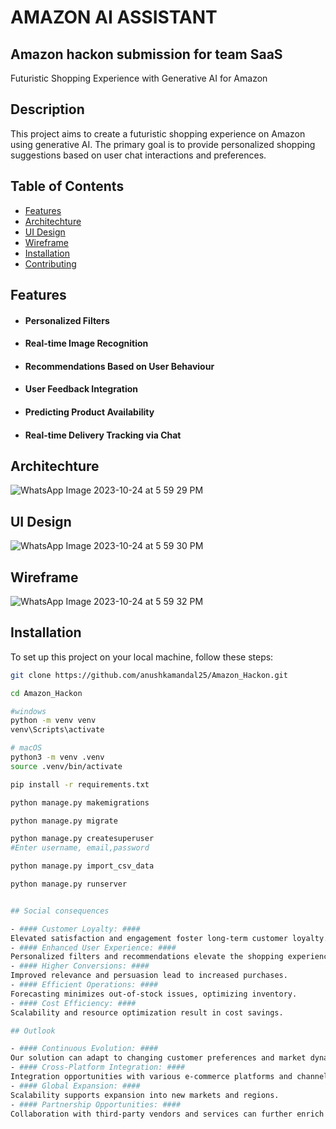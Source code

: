 
# AMAZON AI ASSISTANT
## Amazon hackon submission for team SaaS

Futuristic Shopping Experience with Generative AI for Amazon

## Description

This project aims to create a futuristic shopping experience on Amazon using generative AI. The primary goal is to provide personalized shopping suggestions based on user chat interactions and preferences.

## Table of Contents

- [Features](#features)
- [Architechture](#features)
- [UI Design](#features)
- [Wireframe](#features)
- [Installation](#installation)
- [Contributing](#contributing)


## Features

- #### Personalized Filters ####

- #### Real-time Image Recognition ####

- #### Recommendations Based on User Behaviour ####

- #### User Feedback Integration ####

- #### Predicting Product Availability ####

- #### Real-time Delivery Tracking via Chat ####

## Architechture

![WhatsApp Image 2023-10-24 at 5 59 29 PM](https://github.com/srabanisahoo9/hy/assets/113839280/1c9979e6-83b8-4c70-901c-f79a13b151db)

## UI Design

![WhatsApp Image 2023-10-24 at 5 59 30 PM](https://github.com/srabanisahoo9/hy/assets/113839280/89d06d19-3637-4abd-be98-5fac3b4d1f97)

## Wireframe

![WhatsApp Image 2023-10-24 at 5 59 32 PM](https://github.com/srabanisahoo9/hy/assets/113839280/26704c67-dd0d-49a3-9eaf-85dc4b21b2aa)

## Installation

To set up this project on your local machine, follow these steps:



   ```bash
   git clone https://github.com/anushkamandal25/Amazon_Hackon.git

   cd Amazon_Hackon

   #windows
   python -m venv venv
   venv\Scripts\activate

   # macOS
   python3 -m venv .venv
   source .venv/bin/activate

   pip install -r requirements.txt

   python manage.py makemigrations

   python manage.py migrate

   python manage.py createsuperuser
   #Enter username, email,password

   python manage.py import_csv_data

   python manage.py runserver   


## Social consequences

- #### Customer Loyalty: ####
 Elevated satisfaction and engagement foster long-term customer loyalty. 
- #### Enhanced User Experience: #### 
Personalized filters and recommendations elevate the shopping experience.
- #### Higher Conversions: ####
Improved relevance and persuasion lead to increased purchases.
- #### Efficient Operations: ####
Forecasting minimizes out-of-stock issues, optimizing inventory. 
- #### Cost Efficiency: ####
 Scalability and resource optimization result in cost savings.

## Outlook

- #### Continuous Evolution: #### 
Our solution can adapt to changing customer preferences and market dynamics using modular architecture, ensuring relevance in the long term. 
- #### Cross-Platform Integration: #### 
Integration opportunities with various e-commerce platforms and channels broaden business reach.
- #### Global Expansion: #### 
Scalability supports expansion into new markets and regions.
- #### Partnership Opportunities: ####
Collaboration with third-party vendors and services can further enrich the shopping experience.

 


